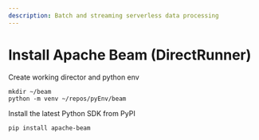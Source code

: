 ```yaml
---
description: Batch and streaming serverless data processing
---
```


# Install Apache Beam (DirectRunner)

Create working director and python env

```
mkdir ~/beam
python -m venv ~/repos/pyEnv/beam
```

Install the latest Python SDK from PyPI

```
pip install apache-beam
```

